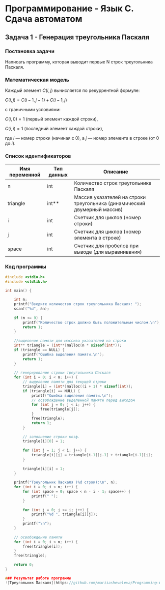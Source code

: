 # Программирование - Язык C. Сдача автоматом

## Задача 1 - Генерация треугольника Паскаля

### Постановка задачи
Написать программу, которая выводит первые N строк треугольника Паскаля.


### Математическая модель

Каждый элемент $C(i, j)$ вычисляется по рекуррентной формуле:  
  
$C(i, j) = C(i-1, j-1) + C(i-1, j)$  
  
с граничными условиями:  
  
$C(i, 0) = 1$ (первый элемент каждой строки),  
  
$C(i, i) = 1$ (последний элемент каждой строки),  
  
где $i$ — номер строки (начиная с 0), а $j$ — номер элемента в строке (от 0 до $i$). 

### Список идентификаторов

| Имя переменной | Тип данных | Описание |
|----------------|------------|----------|
| n              | int        | Количество строк треугольника Паскаля |
| triangle       | int**      | Массив указателей на строки треугольника (динамический двумерный массив) |
| i              | int        | Счетчик для циклов (номер строки) |
| j              | int        | Счетчик для циклов (номер элемента в строке) |
| space          | int        | Счетчик для пробелов при выводе (для выравнивания) |

### Код программы


```c
#include <stdio.h>
#include <stdlib.h>

int main() {
    
    int n;
    printf("Введите количество строк треугольника Паскаля: ");
    scanf("%d", &n);
    
    if (n <= 0) {
        printf("Количество строк должно быть положительным числом.\n");
        return 1;
    }
    
    //выделение памяти для массива указателей на строки
    int** triangle = (int**)malloc(n * sizeof(int*));
    if (triangle == NULL) {
        printf("Ошибка выделения памяти.\n");
        return 1;
    }
    
    // генерирование строки треугольника Паскаля
    for (int i = 0; i < n; i++) {
        // выделение памяти для текущей строки
        triangle[i] = (int*)malloc((i + 1) * sizeof(int));
        if (triangle[i] == NULL) {
            printf("Ошибка выделения памяти.\n");
            // освобождение выделенной памяти перед выходом
            for (int j = 0; j < i; j++) {
                free(triangle[j]);
            }
            free(triangle);
            return 1;
        }
        
        // заполнение строки коэф.
        triangle[i][0] = 1;
        
        for (int j = 1; j < i; j++) {
            triangle[i][j] = triangle[i-1][j-1] + triangle[i-1][j];
        }
        
        triangle[i][i] = 1;
    }
    
    printf("Треугольник Паскаля (%d строк):\n", n);
    for (int i = 0; i < n; i++) {
        for (int space = 0; space < n - i - 1; space++) {
            printf(" ");
        }
        
        for (int j = 0; j <= i; j++) {
            printf("%d ", triangle[i][j]);
        }
        printf("\n");
    }
    
    // освобождение памяти
    for (int i = 0; i < n; i++) {
        free(triangle[i]);
    }
    free(triangle);
    
    return 0;
}

### Результат работы программы
![Треугольник Паскаля](https://github.com/mariiasheveleva/Programming-C-Labs/raw/main/pascal.jpg)
